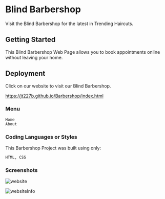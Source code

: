 # Blind Barbershop

Visit the Blind Barbershop for the latest in Trending Haircuts.

## Getting Started

This Blind Barbershop Web Page allows you to book appointments online without leaving your home.  

## Deployment

Click on our website to visit our Blind Barbershop.

https://jt227b.github.io/Barbershop/index.html

### Menu

```
Home
About
```

### Coding Languages or Styles

This Barbershop Project was built using only:

```
HTML, CSS
```

### Screenshots

![website](https://user-images.githubusercontent.com/46248532/62150624-2411ef00-b2c4-11e9-9694-2afad1f8c562.png)

![websiteInfo](https://user-images.githubusercontent.com/46248532/62150634-28d6a300-b2c4-11e9-8394-217c0a3cb9b8.png)
